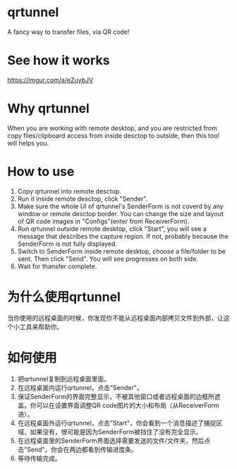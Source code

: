 # qrtunnel
A fancy way to transfer files, via QR code!

# See how it works
https://imgur.com/a/eZuybJV

# Why qrtunnel
When you are working with remote desktop, and you are restricted from copy files/clipboard access from inside desctop to outside, then this tool will helps you.

# How to use
1. Copy qrtunnel into remote desctop.
2. Run it inside remote desctop, click "Sender".
3. Make sure the whole UI of qrtunnel's SenderForm is not coverd by any window or remote desctop border. You can change the size and layout of QR code images in "Configs"(enter from ReceiverForm).
4. Run qrtunnel outside remote desktop, click "Start", you will see a message that describes the capture region. If not, probably because the SenderForm is not fully displayed.
5. Switch to SenderForm inside remote desktop, choose a file/folder to be sent. Then click "Send". You will see progresses on both side.
6. Wait for thansfer complete.

# 为什么使用qrtunnel
当你使用的远程桌面的时候，你发现你不能从远程桌面内部拷贝文件到外部，让这个小工具来帮助你。

# 如何使用
1. 把qrtunnel复制到远程桌面里面。
2. 在远程桌面内运行qrtunnel，点击"Sender"。
3. 保证SenderForm的界面完整显示，不被其他窗口或者远程桌面的边框所遮盖。你可以在设置界面调整QR code图片的大小和布局（从ReceiverForm进）。
4. 在远程桌面外运行qrtunnel，点击"Start"，你会看到一个消息描述了捕捉区域，如果没有，很可能是因为SenderForm被挡住了没有完全显示。
5. 在远程桌面里的SenderForm界面选择需要发送的文件/文件夹，然后点击"Send"，你会在两边都看到传输进度条。
6. 等待传输完成。

